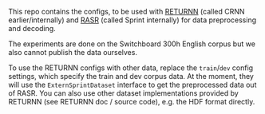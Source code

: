 
This repo contains the configs,
to be used with [RETURNN](https://github.com/rwth-i6/returnn)
(called CRNN earlier/internally)
and [RASR](https://www-i6.informatik.rwth-aachen.de/rwth-asr/)
(called Sprint internally)
for data preprocessing and decoding.

The experiments are done on the Switchboard 300h English corpus but we also cannot publish the data ourselves.

To use the RETURNN configs with other data,
replace the `train`/`dev` config settings, which specify the train and dev corpus data.
At the moment, they will use the `ExternSprintDataset` interface to get the preprocessed data out of RASR.
You can also use other dataset implementations provided by RETURNN (see RETURNN doc / source code),
e.g. the HDF format directly.
